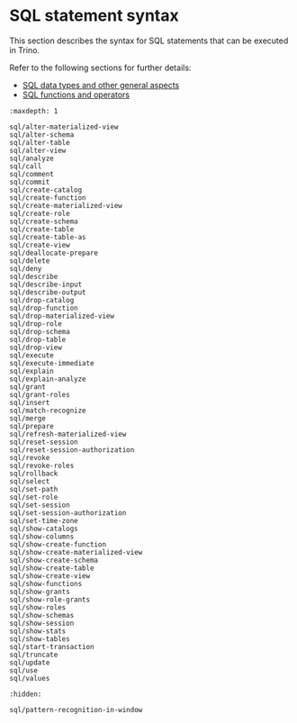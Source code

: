 # SQL statement syntax

This section describes the syntax for SQL statements that can be executed in
Trino.

Refer to the following sections for further details:

* [SQL data types and other general aspects](/language)
* [SQL functions and operators](/functions)

```{toctree}
:maxdepth: 1

sql/alter-materialized-view
sql/alter-schema
sql/alter-table
sql/alter-view
sql/analyze
sql/call
sql/comment
sql/commit
sql/create-catalog
sql/create-function
sql/create-materialized-view
sql/create-role
sql/create-schema
sql/create-table
sql/create-table-as
sql/create-view
sql/deallocate-prepare
sql/delete
sql/deny
sql/describe
sql/describe-input
sql/describe-output
sql/drop-catalog
sql/drop-function
sql/drop-materialized-view
sql/drop-role
sql/drop-schema
sql/drop-table
sql/drop-view
sql/execute
sql/execute-immediate
sql/explain
sql/explain-analyze
sql/grant
sql/grant-roles
sql/insert
sql/match-recognize
sql/merge
sql/prepare
sql/refresh-materialized-view
sql/reset-session
sql/reset-session-authorization
sql/revoke
sql/revoke-roles
sql/rollback
sql/select
sql/set-path
sql/set-role
sql/set-session
sql/set-session-authorization
sql/set-time-zone
sql/show-catalogs
sql/show-columns
sql/show-create-function
sql/show-create-materialized-view
sql/show-create-schema
sql/show-create-table
sql/show-create-view
sql/show-functions
sql/show-grants
sql/show-role-grants
sql/show-roles
sql/show-schemas
sql/show-session
sql/show-stats
sql/show-tables
sql/start-transaction
sql/truncate
sql/update
sql/use
sql/values
```

```{toctree}
:hidden:

sql/pattern-recognition-in-window
```
